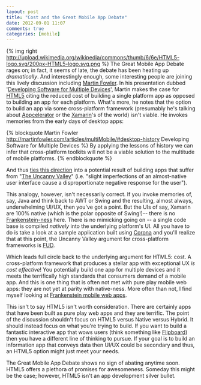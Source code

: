 ```yaml
---
layout: post
title: "Cost and the Great Mobile App Debate"
date: 2012-09-01 11:07
comments: true
categories: [mobile]
---
```


{% img right http://upload.wikimedia.org/wikipedia/commons/thumb/6/6e/HTML5-logo.svg/200px-HTML5-logo.svg.png %} The Great Mobile App Debate rages on; in fact, it seems of late, the debate has been heating up _dramatically_. And interestingly enough, some interesting people are joining this lively discussion including [Martin Fowler](http://martinfowler.com/). In his presentation dubbed '[Developing Software for Multiple Devices](http://martinfowler.com/articles/multiMobile/)', Martin makes the case for [HTML5](http://en.wikipedia.org/wiki/HTML5) citing the reduced cost of building a single platform app as opposed to building an app for each platform. What's more, he notes that the option to build an app via some cross-platform framework (presumably he's talking about [Appcelerator](http://thinkmobile.appcelerator.com/blog/bid/211263/The-Great-Mobile-App-Debate-Native-vs-HTML5) or the [Xamarin](http://xamarin.com/)'s of the world) isn't viable. He invokes memories from the early days of desktop apps: 

{% blockquote Martin Fowler http://martinfowler.com/articles/multiMobile/#desktop-history  Developing Software for Multiple Devices %}
By applying the lessons of history we can infer that cross-platform toolkits will not be a viable solution to the multitude of mobile platforms.
{% endblockquote %}

And thus [ties this direction](http://martinfowler.com/articles/multiMobile/#uncanny) into a potential result of building apps that suffer from "[The Uncanny Valley](http://en.wikipedia.org/wiki/Uncanny_valley)" (i.e. "slight imperfections of an almost-native user interface cause a disproportionate negative response for the user").

This analogy, however, isn't necessarily correct. If you invoke memories of, say, Java and think back to AWT or Swing and the resulting, almost always, underwhelming UI/UX, then you've got a point. But the UIs of say, Xamarin are 100% native (which is the polar opposite of Swing!)-- there is no [Frankenstein-ness](http://martinfowler.com/articles/multiMobile/#frankenstein) here. There is no mimicking going on -- a single code base is compiled _natively_ into the underlying platform's UI. All you have to do is take a look at a sample application built using [Corona](http://www.coronalabs.com/products/corona-sdk/) and you'll realize that at this point, the Uncanny Valley argument for cross-platform frameworks is [FUD](http://en.wikipedia.org/wiki/Fear,_uncertainty_and_doubt). 

Which leads full circle back to the underlying argument for HTML5: cost. A cross-platform framework that produces a stellar app with exceptional UX _is cost effective_! You potentially build one app for multiple devices and it meets the terrifically high standards that consumers demand of a mobile app. And this is one thing that is often not met with pure play mobile web apps: they are not yet at parity with native-ness. More often than not, I find myself looking at [Frankenstein mobile web apps](http://wtfmobileweb.com/).

This isn't to say HTML5 isn't worth consideration. There are certainly apps that have been built as pure play web apps and they are terrific. The point of the discussion shouldn't focus on HTML5 versus Native versus Hybrid. It should instead focus on what you're trying to build. If you want to build a fantastic interactive app that wows users (think something like [Flipboard](http://flipboard.com/)) then you have a different line of thinking to pursue. If your goal is to build an information app that conveys data then UI/UX could be secondary and thus, an HTML5 option might just meet your needs. 

The Great Mobile App Debate shows no sign of abating anytime soon. HTML5 offers a plethora of promises for awesomeness. Someday this might be the case; however, HTML5 isn't an app development silver bullet. 

